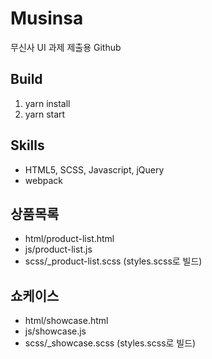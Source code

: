 # Musinsa
무신사 UI 과제 제출용 Github

## Build
1. yarn install
2. yarn start

## Skills
- HTML5, SCSS, Javascript, jQuery
- webpack

## 상품목록
- html/product-list.html
- js/product-list.js
- scss/_product-list.scss (styles.scss로 빌드)

## 쇼케이스
- html/showcase.html
- js/showcase.js
- scss/_showcase.scss (styles.scss로 빌드)